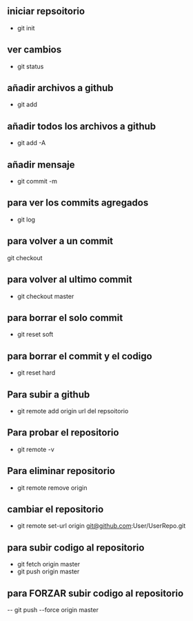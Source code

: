 ## iniciar repsoitorio 
- git init
## ver cambios 
- git status
## añadir archivos a github
- git add 
## añadir todos los archivos a github
- git add -A   
## añadir mensaje 
- git commit -m 
## para ver los commits agregados
- git log 
## para volver a un commit
git checkout <id commit>

## para volver al ultimo commit
- git checkout master

## para borrar el solo commit 
- git reset soft 

## para borrar el commit y el codigo
- git reset hard
## Para subir a github
- git remote add origin url del repsoitorio
## Para probar el repositorio
- git remote -v
## Para eliminar repositorio
- git remote remove origin
## cambiar el repositorio
- git remote set-url origin git@github.com:User/UserRepo.git
## para subir codigo al repositorio
- git fetch origin master
- git push origin master 
## para FORZAR subir codigo al repositorio
-- git push --force origin master
